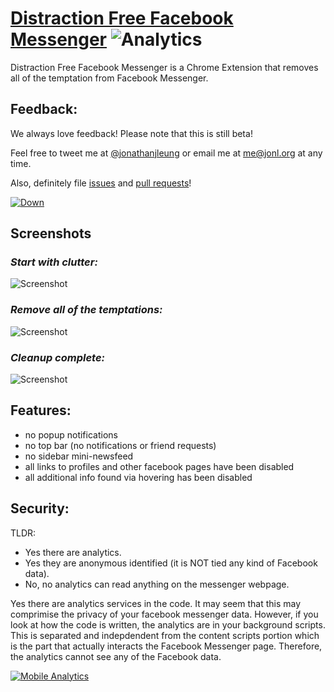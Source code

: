# [Distraction Free Facebook Messenger](https://chrome.google.com/webstore/detail/distraction-free-facebook/ipkbhlfkopeokhpbhgmlonagpppedfej) ![Analytics](https://ga-beacon.appspot.com/UA-47724303-2/docs/readme?pixel)

Distraction Free Facebook Messenger is a Chrome Extension that removes all of the temptation from Facebook Messenger.

## Feedback:

We always love feedback! Please note that this is still beta! 

Feel free to tweet me at [@jonathanjleung](http://twitter.com/jonathanjleung) or email me at [me@jonl.org](mailto:me@jonl.org) at any time.

Also, definitely file [issues](https://github.com/jonleung/distraction-free-facebook-messenger/issues) and [pull requests](https://github.com/jonleung/distraction-free-facebook-messenger/fork)!

[![Down](http://i.imgur.com/GCvIjTK.png)](https://chrome.google.com/webstore/detail/distraction-free-facebook/ipkbhlfkopeokhpbhgmlonagpppedfej)

## Screenshots

### *Start with clutter:*
![Screenshot](https://lh4.googleusercontent.com/EPZlDXzQjrs4YOzk16W_RmIQ4g2_EnpghjkTouZmUg-mkPTsdeftofrtqvnSL4ZUkbVzStHs-yY=s640-h400-e365-rw)

### *Remove all of the temptations:*
![Screenshot](https://lh3.googleusercontent.com/iSzwWllRIgz6RW5oh4dqPUS2HLV_4M8Jca971_XcXPwO0C3Sf0LVkef2nJF3RCheS2vR5hg_=s640-h400-e365-rw)

### *Cleanup complete:*
![Screenshot](https://lh3.googleusercontent.com/EMLOFRI_iR4ib4G4f2y_24JDOdenJS93IFOAjvlHQGB-8EAMlz-DdbMQIfXVYCwgaBgPiH8M=s640-h400-e365-rw)

## Features:

- no popup notifications
- no top bar (no notifications or friend requests)
- no sidebar mini-newsfeed
- all links to profiles and other facebook pages have been disabled
- all additional info found via hovering has been disabled

## Security:

TLDR:
- Yes there are analytics.
- Yes they are anonymous identified (it is NOT tied any kind of Facebook data). 
- No, no analytics can read anything on the messenger webpage.

Yes there are analytics services in the code. It may seem that this may comprimise the privacy of your facebook messenger data. However, if you look at how the code is written, the analytics are in your background scripts. This is separated and indepdendent from the content scripts portion which is the part that actually interacts the Facebook Messenger page. Therefore, the analytics cannot see any of the Facebook data.

[![Mobile Analytics](http://cdn.mxpnl.com/site_media/images/partner/badge_light.png)](https://mixpanel.com/f/partner)